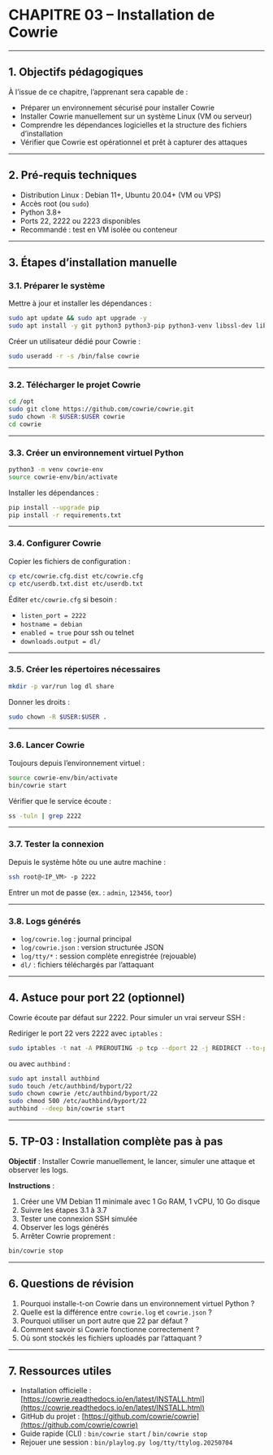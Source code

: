 # CHAPITRE 03 – Installation de Cowrie

---

## 1. Objectifs pédagogiques

À l’issue de ce chapitre, l’apprenant sera capable de :

* Préparer un environnement sécurisé pour installer Cowrie
* Installer Cowrie manuellement sur un système Linux (VM ou serveur)
* Comprendre les dépendances logicielles et la structure des fichiers d’installation
* Vérifier que Cowrie est opérationnel et prêt à capturer des attaques

---

## 2. Pré-requis techniques

* Distribution Linux : Debian 11+, Ubuntu 20.04+ (VM ou VPS)
* Accès root (ou `sudo`)
* Python 3.8+
* Ports 22, 2222 ou 2223 disponibles
* Recommandé : test en VM isolée ou conteneur

---

## 3. Étapes d’installation manuelle

### 3.1. Préparer le système

Mettre à jour et installer les dépendances :

```bash
sudo apt update && sudo apt upgrade -y
sudo apt install -y git python3 python3-pip python3-venv libssl-dev libffi-dev libpython3-dev virtualenv libjpeg-dev build-essential authbind
```

Créer un utilisateur dédié pour Cowrie :

```bash
sudo useradd -r -s /bin/false cowrie
```

---

### 3.2. Télécharger le projet Cowrie

```bash
cd /opt
sudo git clone https://github.com/cowrie/cowrie.git
sudo chown -R $USER:$USER cowrie
cd cowrie
```

---

### 3.3. Créer un environnement virtuel Python

```bash
python3 -m venv cowrie-env
source cowrie-env/bin/activate
```

Installer les dépendances :

```bash
pip install --upgrade pip
pip install -r requirements.txt
```

---

### 3.4. Configurer Cowrie

Copier les fichiers de configuration :

```bash
cp etc/cowrie.cfg.dist etc/cowrie.cfg
cp etc/userdb.txt.dist etc/userdb.txt
```

Éditer `etc/cowrie.cfg` si besoin :

* `listen_port = 2222`
* `hostname = debian`
* `enabled = true` pour ssh ou telnet
* `downloads.output = dl/`

---

### 3.5. Créer les répertoires nécessaires

```bash
mkdir -p var/run log dl share
```

Donner les droits :

```bash
sudo chown -R $USER:$USER .
```

---

### 3.6. Lancer Cowrie

Toujours depuis l’environnement virtuel :

```bash
source cowrie-env/bin/activate
bin/cowrie start
```

Vérifier que le service écoute :

```bash
ss -tuln | grep 2222
```

---

### 3.7. Tester la connexion

Depuis le système hôte ou une autre machine :

```bash
ssh root@<IP_VM> -p 2222
```

Entrer un mot de passe (ex. : `admin`, `123456`, `toor`)

---

### 3.8. Logs générés

* `log/cowrie.log` : journal principal
* `log/cowrie.json` : version structurée JSON
* `log/tty/*` : session complète enregistrée (rejouable)
* `dl/` : fichiers téléchargés par l’attaquant

---

## 4. Astuce pour port 22 (optionnel)

Cowrie écoute par défaut sur 2222. Pour simuler un vrai serveur SSH :

Rediriger le port 22 vers 2222 avec `iptables` :

```bash
sudo iptables -t nat -A PREROUTING -p tcp --dport 22 -j REDIRECT --to-port 2222
```

ou avec `authbind` :

```bash
sudo apt install authbind
sudo touch /etc/authbind/byport/22
sudo chown cowrie /etc/authbind/byport/22
sudo chmod 500 /etc/authbind/byport/22
authbind --deep bin/cowrie start
```

---

## 5. TP-03 : Installation complète pas à pas

**Objectif** : Installer Cowrie manuellement, le lancer, simuler une attaque et observer les logs.

**Instructions** :

1. Créer une VM Debian 11 minimale avec 1 Go RAM, 1 vCPU, 10 Go disque
2. Suivre les étapes 3.1 à 3.7
3. Tester une connexion SSH simulée
4. Observer les logs générés
5. Arrêter Cowrie proprement :

```bash
bin/cowrie stop
```

---

## 6. Questions de révision

1. Pourquoi installe-t-on Cowrie dans un environnement virtuel Python ?
2. Quelle est la différence entre `cowrie.log` et `cowrie.json` ?
3. Pourquoi utiliser un port autre que 22 par défaut ?
4. Comment savoir si Cowrie fonctionne correctement ?
5. Où sont stockés les fichiers uploadés par l’attaquant ?

---

## 7. Ressources utiles

* Installation officielle : [https://cowrie.readthedocs.io/en/latest/INSTALL.html](https://cowrie.readthedocs.io/en/latest/INSTALL.html)
* GitHub du projet : [https://github.com/cowrie/cowrie](https://github.com/cowrie/cowrie)
* Guide rapide (CLI) : `bin/cowrie start` / `bin/cowrie stop`
* Rejouer une session : `bin/playlog.py log/tty/ttylog.20250704`

